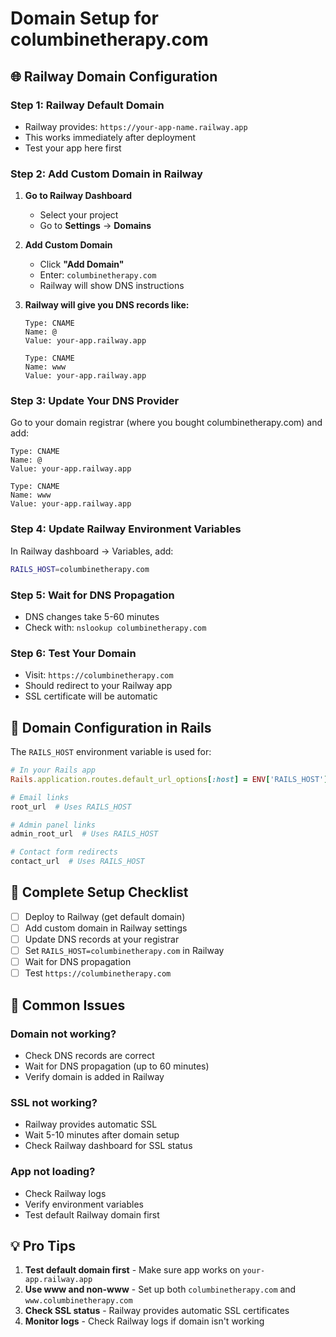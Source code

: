 # Domain Setup for columbinetherapy.com

## 🌐 **Railway Domain Configuration**

### **Step 1: Railway Default Domain**
- Railway provides: `https://your-app-name.railway.app`
- This works immediately after deployment
- Test your app here first

### **Step 2: Add Custom Domain in Railway**

1. **Go to Railway Dashboard**
   - Select your project
   - Go to **Settings** → **Domains**

2. **Add Custom Domain**
   - Click **"Add Domain"**
   - Enter: `columbinetherapy.com`
   - Railway will show DNS instructions

3. **Railway will give you DNS records like:**
   ```
   Type: CNAME
   Name: @
   Value: your-app.railway.app
   
   Type: CNAME  
   Name: www
   Value: your-app.railway.app
   ```

### **Step 3: Update Your DNS Provider**

Go to your domain registrar (where you bought columbinetherapy.com) and add:

```
Type: CNAME
Name: @
Value: your-app.railway.app

Type: CNAME
Name: www  
Value: your-app.railway.app
```

### **Step 4: Update Railway Environment Variables**

In Railway dashboard → Variables, add:
```bash
RAILS_HOST=columbinetherapy.com
```

### **Step 5: Wait for DNS Propagation**
- DNS changes take 5-60 minutes
- Check with: `nslookup columbinetherapy.com`

### **Step 6: Test Your Domain**
- Visit: `https://columbinetherapy.com`
- Should redirect to your Railway app
- SSL certificate will be automatic

## 🔧 **Domain Configuration in Rails**

The `RAILS_HOST` environment variable is used for:

```ruby
# In your Rails app
Rails.application.routes.default_url_options[:host] = ENV['RAILS_HOST']

# Email links
root_url  # Uses RAILS_HOST

# Admin panel links  
admin_root_url  # Uses RAILS_HOST

# Contact form redirects
contact_url  # Uses RAILS_HOST
```

## 🎯 **Complete Setup Checklist**

- [ ] Deploy to Railway (get default domain)
- [ ] Add custom domain in Railway settings
- [ ] Update DNS records at your registrar
- [ ] Set `RAILS_HOST=columbinetherapy.com` in Railway
- [ ] Wait for DNS propagation
- [ ] Test `https://columbinetherapy.com`

## 🚨 **Common Issues**

### **Domain not working?**
- Check DNS records are correct
- Wait for DNS propagation (up to 60 minutes)
- Verify domain is added in Railway

### **SSL not working?**
- Railway provides automatic SSL
- Wait 5-10 minutes after domain setup
- Check Railway dashboard for SSL status

### **App not loading?**
- Check Railway logs
- Verify environment variables
- Test default Railway domain first

## 💡 **Pro Tips**

1. **Test default domain first** - Make sure app works on `your-app.railway.app`
2. **Use www and non-www** - Set up both `columbinetherapy.com` and `www.columbinetherapy.com`
3. **Check SSL status** - Railway provides automatic SSL certificates
4. **Monitor logs** - Check Railway logs if domain isn't working
